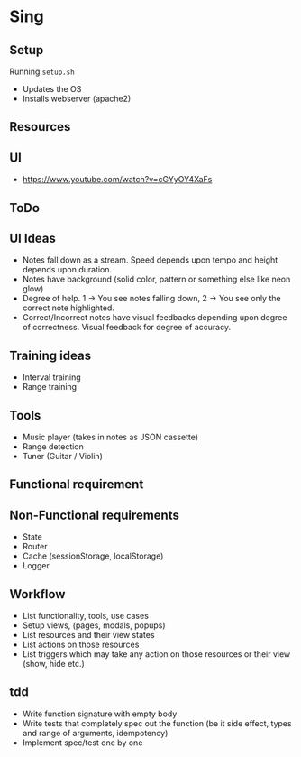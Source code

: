 # Sing



## Setup
Running `setup.sh`
- Updates the OS
- Installs webserver (apache2)



## Resources
UI
---
- https://www.youtube.com/watch?v=cGYyOY4XaFs



## ToDo
UI Ideas
---
- Notes fall down as a stream. Speed depends upon tempo and height depends upon duration.
- Notes have background (solid color, pattern or something else like neon glow)
- Degree of help. 1 -> You see notes falling down, 2 -> You see only the correct note highlighted.
- Correct/Incorrect notes have visual feedbacks depending upon degree of correctness. Visual feedback for degree of accuracy.

Training ideas
---
- Interval training
- Range training




Tools
---
- Music player (takes in notes as JSON cassette)
- Range detection
- Tuner (Guitar / Violin) 


## Functional requirement



## Non-Functional requirements
- State
- Router
- Cache (sessionStorage, localStorage)
- Logger


## Workflow
- List functionality, tools, use cases
- Setup views, (pages, modals, popups)
- List resources and their view states
- List actions on those resources
- List triggers which may take any action on those resources or their view (show, hide etc.)


## tdd
- Write function signature with empty body
- Write tests that completely spec out the function (be it side effect, types and range of arguments, idempotency)
- Implement spec/test one by one